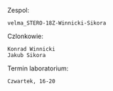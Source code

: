 Zespol: 

	velma_STERO-18Z-Winnicki-Sikora

Czlonkowie:

	Konrad Winnicki
	Jakub Sikora
	
Termin laboratorium:

	Czwartek, 16-20
